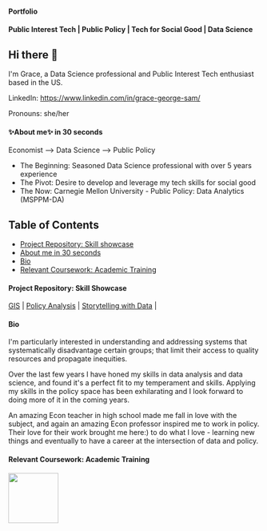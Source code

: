 #### Portfolio
#### Public Interest Tech | Public Policy | Tech for Social Good | Data Science

## Hi there 👋
I'm Grace, a Data Science professional and Public Interest Tech enthusiast based in the US.

LinkedIn: https://www.linkedin.com/in/grace-george-sam/

Pronouns: she/her


#### ✨About me✨ in 30 seconds
Economist --> Data Science --> Public Policy
- The Beginning: Seasoned Data Science professional with over 5 years experience
- The Pivot: Desire to develop and leverage my tech skills for social good
- The Now: Carnegie Mellon University - Public Policy: Data Analytics (MSPPM-DA)

  
## Table of Contents
- [Project Repository: Skill showcase](#project-repository-skills-showcase)
- [About me in 30 seconds](#✨-about-me-✨-in-30-seconds)
- [Bio](#bio)
- [Relevant Coursework: Academic Training](#relevant-coursework-academic-training)

  
#### Project Repository: Skill Showcase

[GIS](#gis) | [Policy Analysis](#policy-analysis) | [Storytelling with Data](storytelling-with-data) |  
  

  
#### Bio  

I'm particularly interested in understanding and addressing systems that systematically disadvantage certain groups; that limit their access to quality resources and propagate inequities.

Over the last few years I have honed my skills in data analysis and data science, and found it's a perfect fit to my temperament and skills. Applying my skills in the policy space has been exhilarating and I look forward to doing more of it in the coming years.


An amazing Econ teacher in high school made me fall in love with the subject, and again an amazing Econ professor inspired me to work in policy. Their love for their work brought me here:) to do what I love - learning new things and eventually to have a career at the intersection of data and policy. 



#### Relevant Coursework: Academic Training




<img align="left" width="100" height="100" src="![image](https://github.com/user-attachments/assets/9eec14ae-5307-440f-9f7e-3100603850d6)"> 


<!--
**gsam95/gsam95** is a ✨ _special_ ✨ repository because its `README.md` (this file) appears on your GitHub profile.

Here are some ideas to get you started:

- 🔭 I’m currently working on ...
- 🌱 I’m currently learning ...
- 👯 I’m looking to collaborate on ...
- 🤔 I’m looking for help with ...
- 💬 Ask me about ...
- 📫 How to reach me: ...
- 😄 Pronouns: ...
- ⚡ Fun fact: ...
-->
